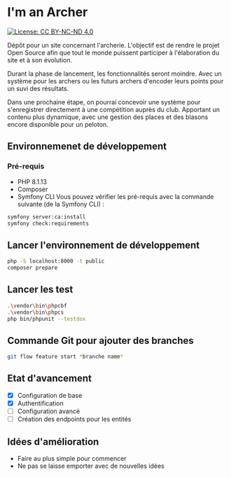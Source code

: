 # I'm an Archer

[![License: CC BY-NC-ND 4.0](https://img.shields.io/badge/License-CC_BY--NC--ND_4.0-lightgrey.svg)](https://creativecommons.org/licenses/by-nc-nd/4.0/)

Dépôt pour un site concernant l'archerie. L'objectif est de rendre le projet Open Source afin que tout le monde puissent participer à l'élaboration du site et à son évolution.

Durant la phase de lancement, les fonctionnalités seront moindre. Avec un système pour les archers ou les futurs archers d'encoder leurs points pour un suvi des résultats.

Dans une prochaine étape, on pourrai concevoir une système pour s'enregistrer directement à une compétition auprès du club. Apportant un contenu plus dynamique, avec une gestion des places et des blasons encore disponible pour un peloton.

## Environnemenet de développement

### Pré-requis

* PHP 8.1.13
* Composer
* Symfony CLI
Vous pouvez vérifier les pré-requis avec la commande suivante (de la Symfony CLI) :

```bash
symfony server:ca:install
symfony check:requirements
```

## Lancer l'environnement de développement

```bash
php -S localhost:8000 -t public
composer prepare
```

## Lancer les test

```bash
.\vendor\bin\phpcbf
.\vendor\bin\phpcs
php bin/phpunit --testdox
```

## Commande Git pour ajouter des branches

```bash
git flow feature start *branche name*
```

## Etat d'avancement

* [x] Configuration de base
* [x] Authentification
* [ ] Configuration avancé
* [ ] Création des endpoints pour les entités

## Idées d'amélioration

* Faire au plus simple pour commencer
* Ne pas se laisse emporter avec de nouvelles idées
